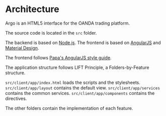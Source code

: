 # Architecture

Argo is an HTML5 interface for the OANDA trading platform.

The source code is located in the `src` folder.

The backend is based on [Node.js][].
The frontend is based on [AngularJS][] and [Material Design][].

The frontend follows [Papa's AngularJS style guide][].

The application structure follows LIFT Principle, a Folders-by-Feature
structure.

`src/client/app/index.html` loads the scripts and the stylesheets.
`src/client/app/layout` contains the default view.
`src/client/app/services` contains the common services.
`src/client/app/components` contains the directives.

The other folders contain the implementation of each feature.

[Node.js]: http://nodejs.org/
[AngularJS]: https://angularjs.org/
[Material Design]: https://material.angularjs.org/
[Papa's AngularJS style guide]: https://github.com/johnpapa/angularjs-styleguide
[OANDA Rest APIs]: http://developer.oanda.com/rest-live/introduction/
[R]: http://www.r-project.org/
[rio]: https://github.com/albertosantini/node-rio

